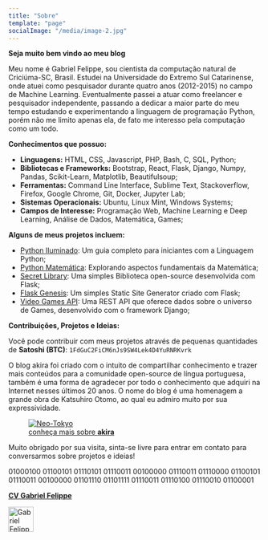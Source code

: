 ```yaml
---
title: "Sobre"
template: "page"
socialImage: "/media/image-2.jpg"
---
```


<b>Seja muito bem vindo ao meu blog</b>

Meu nome é Gabriel Felippe, sou cientista da computação natural de Criciúma-SC, Brasil. Estudei na Universidade do Extremo Sul Catarinense, onde atuei como pesquisador durante quatro anos (2012-2015) no campo de Machine Learning. Eventualmente passei a atuar como freelancer e pesquisador independente, passando a dedicar a maior parte do meu tempo estudando e experimentando a linguagem de programação Python, porém não me limito apenas ela, de fato me interesso pela computação como um todo.

<b>Conhecimentos que possuo:</b>

  - **Linguagens:** HTML, CSS, Javascript, PHP, Bash, C, SQL, Python;
  - **Bibliotecas e Frameworks:** Bootstrap, React, Flask, Django, Numpy, Pandas, Scikit-Learn, Matplotlib, Beautifulsoup;
  - **Ferramentas:** Command Line Interface, Sublime Text, Stackoverflow, Firefox, Google Chrome, Git, Docker, Jupyter Lab;
  - **Sistemas Operacionais:** Ubuntu, Linux Mint, Windows Systems;
  - **Campos de Interesse:** Programação Web, Machine Learning e Deep Learning, Análise de Dados, Matemática, Games;

<b>Alguns de meus projetos incluem:</b>

- [Python Iluminado](https://pythoniluminado.netlify.app): Um guia completo para iniciantes com a Linguagem Python;
- [Python Matemática](https://github.com/the-akira/Python-Matematica): Explorando aspectos fundamentais da Matemática;
- [Secret Library](https://secretlibrary.herokuapp.com): Uma simples Biblioteca open-source desenvolvida com Flask;
- [Flask Genesis](https://github.com/the-akira/Flask-Genesis): Um simples Static Site Generator criado com Flask;
- [Video Games API](https://videogamesapi.herokuapp.com/): Uma REST API que oferece dados sobre o universo de Games, desenvolvido com o framework Django;

<b>Contribuições, Projetos e Ideias:</b>

Você pode contribuir com meus projetos através de pequenas quantidades de <b>Satoshi (BTC)</b>: `1FdGuC2FiCM6nJs9SW4Lek4D4YuRNRKvrk`

O blog akira foi criado com o intuito de compartilhar conhecimento e trazer mais conteúdos para a comunidade open-source de língua portuguesa, também é uma forma de agradecer por todo o conhecimento que adquiri na Internet nesses últimos 20 anos. O nome do blog é uma homenagem a grande obra de Katsuhiro Otomo, ao qual eu admiro muito por sua expressividade. 

<figure class="float-right" style="width: 400px">
	<a href="https://en.wikipedia.org/wiki/Akira_(1988_film)"><img src="/media/akira.jpg" alt="Neo-Tokyo"></a>
	<figcaption><a href="https://en.wikipedia.org/wiki/Akira_(1988_film)">conheça mais sobre <b>akira</b></a></figcaption>
</figure>

Muito obrigado por sua visita, sinta-se livre para entrar em contato para conversarmos sobre projetos e ideias!

01000100 01100101 01110101 01110011 00100000 01110011 01110000 01100101 01110011 00100000 01101110 01101111 01110011 01110100 01110010 01100001

**[CV Gabriel Felippe](https://gabrielcv.netlify.com/)**

<a class="float-left" href="https://dev.to/theakira">
  <img src="https://d2fltix0v2e0sb.cloudfront.net/dev-badge.svg" alt="Gabriel Felippe's DEV Profile" height="50" width="50">
</a>